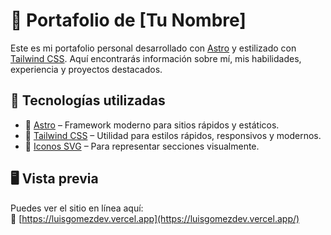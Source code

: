 # 💼 Portafolio de [Tu Nombre]

Este es mi portafolio personal desarrollado con [Astro](https://astro.build/) y estilizado con [Tailwind CSS](https://tailwindcss.com/). Aquí encontrarás información sobre mí, mis habilidades, experiencia y proyectos destacados.

## 🚀 Tecnologías utilizadas

- 🌟 [Astro](https://astro.build/) – Framework moderno para sitios rápidos y estáticos.
- 🎨 [Tailwind CSS](https://tailwindcss.com/) – Utilidad para estilos rápidos, responsivos y modernos.
- 🧩 [Iconos SVG]([https://lucide.dev/](https://tabler.io/icons)) – Para representar secciones visualmente.

## 🖥 Vista previa

Puedes ver el sitio en línea aquí:  
🔗 [https://luisgomezdev.vercel.app](https://luisgomezdev.vercel.app/)
